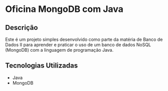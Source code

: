 # Oficina MongoDB com Java

## Descrição

Este é um projeto simples desenvolvido como parte da matéria de Banco de Dados II para aprender e praticar o uso de um banco de dados NoSQL (MongoDB) com a linguagem de programação Java.

## Tecnologias Utilizadas

* Java
* MongoDB


